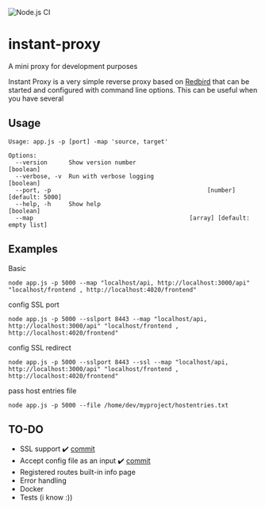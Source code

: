 ![Node.js CI](https://github.com/ronaldogiusti/instant-proxy/workflows/Node.js%20CI/badge.svg)

# instant-proxy
A mini proxy for development purposes

Instant Proxy is a very simple reverse proxy based on [Redbird](https://github.com/OptimalBits/redbird) that can be started and configured with command line options.
This can be useful when you have several 

## Usage
```
Usage: app.js -p [port] -map 'source, target'

Options:
  --version      Show version number                                   [boolean]
  --verbose, -v  Run with verbose logging                              [boolean]
  --port, -p                                            [number] [default: 5000]
  --help, -h     Show help                                             [boolean]
  --map                                            [array] [default: empty list]
```

## Examples
Basic
```
node app.js -p 5000 --map "localhost/api, http://localhost:3000/api" "localhost/frontend , http://localhost:4020/frontend"
```

config SSL port
```
node app.js -p 5000 --sslport 8443 --map "localhost/api, http://localhost:3000/api" "localhost/frontend , http://localhost:4020/frontend"
```

config SSL redirect
```
node app.js -p 5000 --sslport 8443 --ssl --map "localhost/api, http://localhost:3000/api" "localhost/frontend , http://localhost:4020/frontend"
```

pass host entries file
```
node app.js -p 5000 --file /home/dev/myproject/hostentries.txt
```


## TO-DO
- SSL support :heavy_check_mark: [commit](https://github.com/ronaldogiusti/instant-proxy/commit/87b765140e0f78a97dbbd7fd43ec57ab43f34209)
- Accept config file as an input :heavy_check_mark: [commit](https://github.com/ronaldogiusti/instant-proxy/commit/ff9a2d0915e1299f1c803f14851dbea672638e00)
- Registered routes built-in info page
- Error handling
- Docker
- Tests (i know :))
